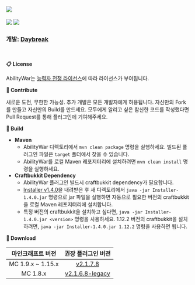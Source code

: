 # <img src="https://user-images.githubusercontent.com/39194432/63667961-92d56000-c810-11e9-9fb4-f62483c23ff4.png">
<img src="https://img.shields.io/github/v/release/DayBreak365/AbilityWar?style=flat-square"></img>
<img src="https://img.shields.io/github/last-commit/DayBreak365/AbilityWar?style=flat-square"></img>
### 개발: [Daybreak](https://github.com/DayBreak365)
<br/>

**📋 License**

AbilityWar는 [능력자 전쟁 라이선스](https://github.com/DayBreak365/AbilityWar/blob/master/LICENSE.md)에 따라 라이선스가 부여됩니다.

**📎 Contribute**

새로운 도전, 무한한 가능성. 추가 개발은 모든 개발자에게 허용됩니다. 자신만의 Fork를 만들고 자신만의 Build를 만드세요.
모두에게 알리고 싶은 참신한 코드를 작성했다면 Pull Request를 통해 플러그인에 기여해주세요.

**🔧 Build**
- **Maven**
    - AbilityWar 디렉토리에서 `mvn clean package` 명령을 실행하세요. 빌드된 플러그인 파일은 `target` 폴더에서 찾을 수 있습니다.
    - AbilityWar를 로컬 Maven 레포지터리에 설치하려면 `mvn clean install` 명령을 실행하세요.
- **Craftbukkit Dependency**
    - AbilityWar 플러그인 빌드시 craftbukkit dependency가 필요합니다.
    - [Installer v1.4.0](https://drive.google.com/uc?export=download&confirm=no_antivirus&id=15NaQVMkPWQSsam2Gl3tebv0tbmVT5REf)을 내려받은 후 새 디렉토리에서 `java -jar Installer-1.4.0.jar` 명령으로 jar 파일을 실행하면 자동으로 필요한 버전의 craftbukkit을 로컬 Maven 레포지터리에 설치합니다.
    - 특정 버전의 craftbukkit을 설치하고 싶다면, `java -jar Installer-1.4.0.jar <version>` 명령을 사용하세요. 1.12.2 버전의 craftbukkit을 설치하려면, `java -jar Installer-1.4.0.jar 1.12.2` 명령을 사용하면 됩니다.

**🔗 Download**

| 마인크래프트 버전 | 권장 플러그인 버전 |
|:----:|:----:|
| MC 1.9.x ~ 1.15.x | [v2.1.7.8](https://github.com/DayBreak365/AbilityWar/releases/download/20200508/AbilityWar-2.1.7.8.jar) |
| MC 1.8.x | [v2.1.6.8-legacy](https://drive.google.com/uc?export=download&confirm=no_antivirus&id=1CYY7oH0IpEkH1vmL7--6fOfJ0skDgp3S) |
